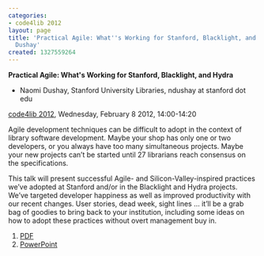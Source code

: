 ```yaml
---
categories:
- code4lib 2012
layout: page
title: 'Practical Agile: What''s Working for Stanford, Blacklight, and Hydra - Naomi
  Dushay'
created: 1327559264
---
```

<strong>Practical Agile: What's Working for Stanford, Blacklight, and Hydra</strong>
<ul>
<li>Naomi Dushay, Stanford University Libraries, ndushay at stanford dot edu</li>
</ul>
<p><a href="/conference/2012">code4lib 2012</a>, Wednesday, February 8 2012, 14:00-14:20</p>
<p>
Agile development techniques can be difficult to adopt in the context of library software development. Maybe your shop has only one or two developers, or you always have too many simultaneous projects. Maybe your new projects can’t be started until 27 librarians reach consensus on the specifications.
</p>
<p>
This talk will present successful Agile- and Silicon-Valley-inspired practices we’ve adopted at Stanford and/or in the Blacklight and Hydra projects. We’ve targeted developer happiness as well as improved productivity with our recent changes. User stories, dead week, sight lines … it’ll be a grab bag of goodies to bring back to your institution, including some ideas on how to adopt these practices without overt management buy in.
</p>

<ol>
  <li><a href="http://www.stanford.edu/~ndushay/code4lib2012/practical agile c4l 2012.pdf">PDF</a></li>     
  <li><a href="http://www.stanford.edu/~ndushay/code4lib2012/practical agile c4l 2012.pptx">PowerPoint</a></li>
</ol>
